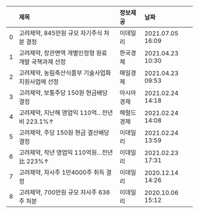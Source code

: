 |    | 제목                                                  | 정보제공   | 날짜             |
|---:|:------------------------------------------------------|:-----------|:-----------------|
|  0 | 고려제약, 845만원 규모 자기주식 처분 결정             | 이데일리   | 2021.07.05 16:09 |
|  1 | 고려제약, 장관면역 개별인정형 원료 개발 국책과제 선정 | 한국경제   | 2021.04.23 10:30 |
|  2 | 고려제약, 농림축산식품부 기술사업화지원사업에 선정    | 매일경제   | 2021.04.23 09:53 |
|  3 | 고려제약, 보통주당 150원 현금배당 결정                | 아시아경제 | 2021.02.24 14:18 |
|  4 | 고려제약, 지난해 영업익 110억…전년비 223.1%↑          | 헤럴드경제 | 2021.02.24 14:08 |
|  5 | 고려제약, 주당 150원 현금 결산배당 결정               | 이데일리   | 2021.02.24 13:59 |
|  6 | 고려제약, 작년 영업익 110억원…전년比 223%↑            | 이데일리   | 2021.02.23 17:31 |
|  7 | 고려제약, 자사주 1만4000주 취득 결정                  | 이데일리   | 2020.12.14 14:26 |
|  8 | 고려제약, 700만원 규모 자사주 636주 처분              | 이데일리   | 2020.10.06 15:12 |